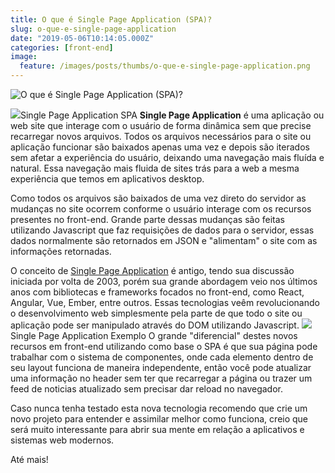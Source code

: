 ```yaml
---
title: O que é Single Page Application (SPA)?
slug: o-que-e-single-page-application
date: "2019-05-06T10:14:05.000Z"
categories: [front-end]
image:
  feature: /images/posts/thumbs/o-que-e-single-page-application.png
---
```


![O que é Single Page Application (SPA)?](/images/posts/thumbs/o-que-e-single-page-application.png)

![](/images/posts/single-page-application-spa-1.png)Single Page Application SPA
**Single Page Application** é uma aplicação ou web site que interage com o usuário de forma dinâmica sem que precise recarregar novos arquivos. Todos os arquivos necessários para o site ou aplicação funcionar são baixados apenas uma vez e depois são iterados sem afetar a experiência do usuário, deixando uma navegação mais fluída e natural. Essa navegação mais fluida de sites trás para a web a mesma experiência que temos em aplicativos desktop. 

Como todos os arquivos são baixados de uma vez direto do servidor as mudanças no site ocorrem conforme o usuário interage com os recursos presentes no front-end. Grande parte dessas mudanças são feitas utilizando Javascript que faz requisições de dados para o servidor, essas dados normalmente são retornados em JSON e "alimentam" o site com as informações retornadas.

O conceito de [Single Page Application](https://en.wikipedia.org/wiki/Single-page_application) é antigo, tendo sua discussão iniciada por volta de 2003, porém sua grande abordagem veio nos últimos anos com bibliotecas e frameworks focados no front-end, como React, Angular, Vue, Ember, entre outros. Essas tecnologias veêm revolucionando o desenvolvimento web simplesmente pela parte de que todo o site ou aplicação pode ser manipulado através do DOM utilizando Javascript.
![](/content/images/2019/05/single-page-application.gif)Single Page Application Exemplo
O grande "diferencial" destes novos recursos em front-end utilizando como base o SPA é que sua página pode trabalhar com o sistema de componentes, onde cada elemento dentro de seu layout funciona de maneira independente, então você pode atualizar uma informação no header sem ter que recarregar a página ou trazer um feed de noticias atualizado sem precisar dar reload no navegador.

Caso nunca tenha testado esta nova tecnologia recomendo que crie um novo projeto para entender e assimilar melhor como funciona, creio que será muito interessante para abrir sua mente em relação a aplicativos e sistemas web modernos.

Até mais!
